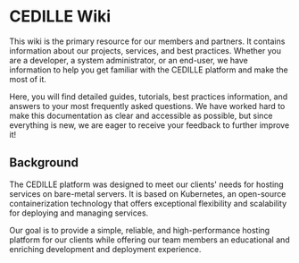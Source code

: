 # CEDILLE Wiki

This wiki is the primary resource for our members and partners. It contains
information about our projects, services, and best practices. Whether you are a
developer, a system administrator, or an end-user, we have information to help
you get familiar with the CEDILLE platform and make the most of it.

Here, you will find detailed guides, tutorials, best practices information, and
answers to your most frequently asked questions. We have worked hard to make
this documentation as clear and accessible as possible, but since everything is
new, we are eager to receive your feedback to further improve it!

## Background

The CEDILLE platform was designed to meet our clients' needs for hosting
services on bare-metal servers. It is based on Kubernetes, an open-source
containerization technology that offers exceptional flexibility and scalability
for deploying and managing services.

Our goal is to provide a simple, reliable, and high-performance hosting platform
for our clients while offering our team members an educational and enriching
development and deployment experience.
